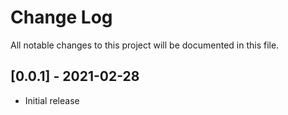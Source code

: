 # Change Log
All notable changes to this project will be documented in this file.

## [0.0.1] - 2021-02-28

- Initial release



